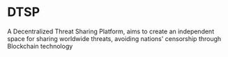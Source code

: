 # DTSP
A Decentralized Threat Sharing Platform, aims to create an independent space for sharing worldwide threats, avoiding nations' censorship through Blockchain technology
